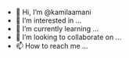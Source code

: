 - 👋 Hi, I’m @kamilaamani
- 👀 I’m interested in ...
- 🌱 I’m currently learning ...
- 💞️ I’m looking to collaborate on ...
- 📫 How to reach me ...

<!---
kamilaamani/kamilaamani is a ✨ special ✨ repository because its `README.md` (this file) appears on your GitHub profile.
You can click the Preview link to take a look at your changes.
--->
